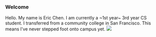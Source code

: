 ### Welcome
Hello. My name is Eric Chen.  I am currently a ~1st year~ 3rd year CS student.  I transferred from a community college in San Francisco.  This means I've never stepped foot onto campus yet.
![](https://i.pinimg.com/originals/54/a4/00/54a4008daad4565a9b5db1b94e59c74c.jpg)
